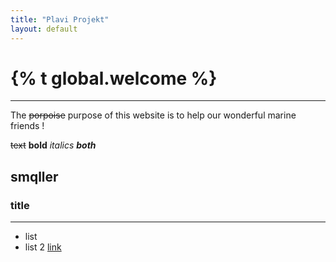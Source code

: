 ```yaml
---
title: "Plavi Projekt"
layout: default
---
```


#  {% t global.welcome %}
---

The ~~porpoise~~ purpose of this website is to help our wonderful marine friends !

~~text~~
**bold**
*italics*
***both***
## smqller
### title
---

 - list
 - list 2
[link](https://plavi-projekt.github.io/friends)
